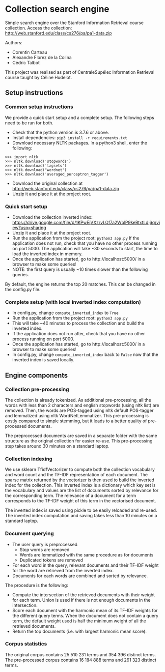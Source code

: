 # Collection search engine

Simple search engine over the Stanford Information Retrieval course collection.
Access the collection: http://web.stanford.edu/class/cs276/pa/pa1-data.zip

Authors:
- Corentin Carteau
- Alexandre Florez de la Colina
- Cédric Talbot

This project was realised as part of CentraleSupélec Information Retrieval course taught by Céline Hudelot.

## Setup instructions

### Common setup instructions

We provide a quick start setup and a complete setup. 
The following steps need to be run for both.

- Check that the python version is 3.7.6 or above.
- Install dependencies: ```pip3 install -r requirements.txt```
- Download necessary NLTK packages. In a python3 shell, enter the following:

```[python]
>>> import nltk
>>> nltk.download('stopwords')
>>> nltk.download('tagsets')
>>> nltk.download("wordnet")
>>> nltk.download('averaged_perceptron_tagger')
```

- Download the original collection at http://web.stanford.edu/class/cs276/pa/pa1-data.zip
- Unzip it and place it at the project root.

### Quick start setup

- Download the collection inverted index: https://drive.google.com/file/d/1KPwEjVXzrvLOf7a2WblP9keBtxtLdj6q/view?usp=sharing
- Unzip it and place it at the project root.
- Run the application from the project root: ```python3 app.py```
    If the application does not run, check that you have no other process running on port 5000.
    The application will take ~30 seconds to start, the time to load the inverted index in memory.
- Once the application has started, go to http://localhost:5000/ in a browser to make some queries!
- NOTE: the first query is usually ~10 times slower than the following queries.

By default, the engine returns the top 20 matches. This can be changed in the config.py file.

### Complete setup (with local inverted index computation)

- In config.py, change `compute_inverted_index` to `True`
- Run the application from the project root: ```python3 app.py```
- This will take ~40 minutes to process the collection and build the inverted index. 
- If the application does not run after, check that you have no other process running on port 5000.
- Once the application has started, go to http://localhost:5000/ in a browser to make some queries!
- In config.py, change `compute_inverted_index` back to `False` now that the inverted index is saved locally.


## Engine components

### Collection pre-processing

The collection is already tokenized. 
As additional pre-processing, all the words with less than 2 characters and english stopwords (using nltk list) are removed.
Then, the words are POS-tagged using nltk default POS-tagger and lemmatized using nltk WordNetLemmatizer.
This pre-processing is costly compared to simple stemming, but it leads to a better quality of pre-processed documents.

The preprocessed documents are saved in a separate folder with the same structure as the original collection for easier re-use.
This pre-processing step takes around 30 minutes on a standard laptop.

### Collection indexing

We use sklearn TfidfVectorizer to compute both the collection vocabulary and word count and the TF-IDF representation of each document.
The sparse matrix returned by the vectorizer is then used to build the inverted index for the collection.
This inverted index is a dictionary which key set is the vocabulary 
and values are the list of documents sorted by relevance for the corresponding term.
The relevance of a document for a term corresponds to the TF-IDF weight of this term in the vectorised document.

The inverted index is saved using pickle to be easily reloaded and re-used.
The inverted index computation and saving takes less than 10 minutes on a standard laptop.

### Document querying

- The user query is preprocessed:
    - Stop words are removed
    - Words are lemmatized with the same procedure as for documents
    - Duplicated tokens are removed
- For each word in the query, relevant documents and their TF-IDF weight for the word are retrieved from the inverted index.
- Documents for each words are combined and sorted by relevance. 

The procedure is the following:
- Compute the intersection of the retrieved documents with their weight for each term.
    Union is used if there is not enough documents in the intersection.
- Score each document with the harmonic mean of its TF-IDF weights for the different query terms.
    When the document does not contain a query term, the default weight used is half the minimum weight
    of all the retrieved documents.
- Return the <nresults> top documents (i.e. with largest harmonic mean score).

### Corpus statistics

The original corpus contains 25 510 231 terms and 354 396 distinct terms.
The pre-processed corpus contains 16 184 888 terms and 291 323 distinct terms.